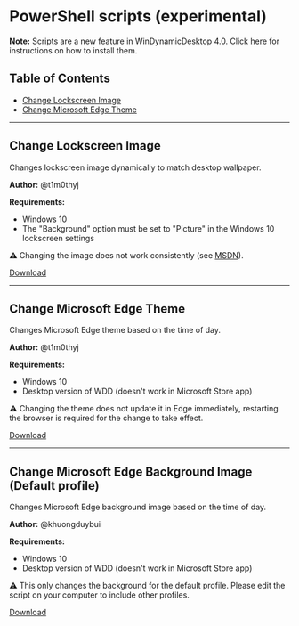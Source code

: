 # PowerShell scripts (experimental)

**Note:** Scripts are a new feature in WinDynamicDesktop 4.0. Click [here](https://github.com/t1m0thyj/WinDynamicDesktop/wiki/Installing-scripts) for instructions on how to install them.

## Table of Contents

- [Change Lockscreen Image](#change-lockscreen-image)
- [Change Microsoft Edge Theme](#change-microsoft-edge-theme)

---

## Change Lockscreen Image

Changes lockscreen image dynamically to match desktop wallpaper.

**Author:** @t1m0thyj

**Requirements:**
- Windows 10
- The "Background" option must be set to "Picture" in the Windows 10 lockscreen settings

⚠️ Changing the image does not work consistently (see [MSDN](https://social.msdn.microsoft.com/Forums/vstudio/en-US/c5f7e014-a1a1-4d62-b550-7976381d62cd/change-windows-8-lockscreen-image-with-wpfservice-only-works-once?forum=wpf)).

[Download](/experimental/ChangeLockscreenImage.ps1?raw=true)

---

## Change Microsoft Edge Theme

Changes Microsoft Edge theme based on the time of day.

**Author:** @t1m0thyj

**Requirements:**
- Windows 10
- Desktop version of WDD (doesn't work in Microsoft Store app)

⚠️ Changing the theme does not update it in Edge immediately, restarting the browser is required for the change to take effect.

[Download](/experimental/ChangeMicrosoftEdgeTheme.ps1?raw=true)

---

## Change Microsoft Edge Background Image (Default profile)

Changes Microsoft Edge background image based on the time of day.

**Author:** @khuongduybui

**Requirements:**
- Windows 10
- Desktop version of WDD (doesn't work in Microsoft Store app)

⚠️ This only changes the background for the default profile. Please edit the script on your computer to include other profiles.

[Download](/experimental/ChangeEdgeBackgroundDefault.ps1?raw=true)
